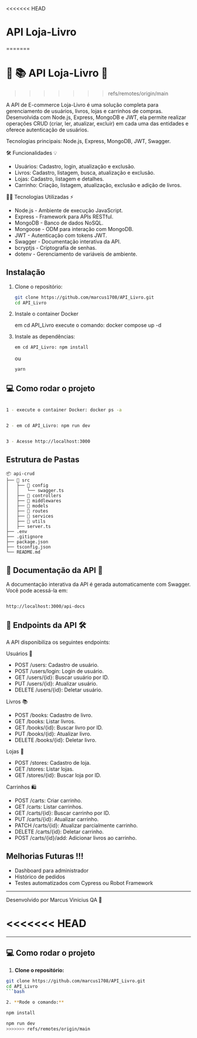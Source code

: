 <<<<<<< HEAD
# API Loja-Livro
=======
# 🛒 📚 API Loja-Livro 🛒 
>>>>>>> refs/remotes/origin/main

A API de E-commerce Loja-Livro é uma solução completa para gerenciamento de usuários, livros, lojas e carrinhos de compras. Desenvolvida com Node.js, Express, MongoDB e JWT, ela permite realizar operações CRUD (criar, ler, atualizar, excluir) em cada uma das entidades e oferece autenticação de usuários.

Tecnologias principais: Node.js, Express, MongoDB, JWT, Swagger.

🛠️ Funcionalidades 💡
 - Usuários: Cadastro, login, atualização e exclusão.
 - Livros: Cadastro, listagem, busca, atualização e exclusão.
 - Lojas: Cadastro, listagem e detalhes.
 - Carrinho: Criação, listagem, atualização, exclusão e adição de livros.

🧑‍💻 Tecnologias Utilizadas ⚡

 - Node.js - Ambiente de execução JavaScript.
 - Express - Framework para APIs RESTful.
 - MongoDB - Banco de dados NoSQL.
 - Mongoose - ODM para interação com MongoDB.
 - JWT - Autenticação com tokens JWT.
 - Swagger - Documentação interativa da API.
 - bcryptjs - Criptografia de senhas.
 - dotenv - Gerenciamento de variáveis de ambiente.

## Instalação

1. Clone o repositório:
   ```bash
   git clone https://github.com/marcus1708/API_Livro.git
   cd API_Livro
   ```
2. Instale o container Docker

   em cd API_Livro
   execute o comando: docker compose up -d

3. Instale as dependências:
   ```bash
   em cd API_Livro: npm install
   ```

   ou

   ```bash
   yarn
   ```

## 💻 Como rodar o projeto
   ```bash

   1 - execute o container Docker: docker ps -a
   ```
   ```bash

   2 - em cd API_Livro: npm run dev
   ```
   ```bash

   3 - Acesse http://localhost:3000
   ```
## Estrutura de Pastas

```
📦 api-crud
├── 📁 src
│   ├── 📁 config
│   │   └── swagger.ts
│   ├── 📁 controllers
│   ├── 📁 middlewares
│   ├── 📁 models
│   ├── 📁 routes
│   ├── 📁 services
│   ├── 📁 utils
│   ├── server.ts
├── .env
├── .gitignore
├── package.json
├── tsconfig.json
└── README.md
```
## 📜 Documentação da API 📑

A documentação interativa da API é gerada automaticamente com Swagger. Você pode acessá-la em:

```

http://localhost:3000/api-docs

```

## 📡 Endpoints da API 🛠️

A API disponibiliza os seguintes endpoints:

Usuários 👤

- POST /users: Cadastro de usuário.
- POST /users/login: Login de usuário.
- GET /users/{id}: Buscar usuário por ID.
- PUT /users/{id}: Atualizar usuário.
- DELETE /users/{id}: Deletar usuário.

Livros 📚

- POST /books: Cadastro de livro.
- GET /books: Listar livros.
- GET /books/{id}: Buscar livro por ID.
- PUT /books/{id}: Atualizar livro.
- DELETE /books/{id}: Deletar livro.

Lojas 🏬

- POST /stores: Cadastro de loja.
- GET /stores: Listar lojas.
- GET /stores/{id}: Buscar loja por ID.

Carrinhos 🛍️

- POST /carts: Criar carrinho.
- GET /carts: Listar carrinhos.
- GET /carts/{id}: Buscar carrinho por ID.
- PUT /carts/{id}: Atualizar carrinho.
- PATCH /carts/{id}: Atualizar parcialmente carrinho.
- DELETE /carts/{id}: Deletar carrinho.
- POST /carts/{id}/add: Adicionar livros ao carrinho.

## Melhorias Futuras !!!

- Dashboard para administrador
- Histórico de pedidos
- Testes automatizados com Cypress ou Robot Framework

---

Desenvolvido por Marcus Vinicius QA 🚀


<<<<<<< HEAD
=======
---

## 💻 Como rodar o projeto

1. **Clone o repositório:**

```bash
git clone https://github.com/marcus1708/API_Livro.git
cd API_Livro
```bash

2. **Rode o comando:**

npm install

npm run dev
>>>>>>> refs/remotes/origin/main
